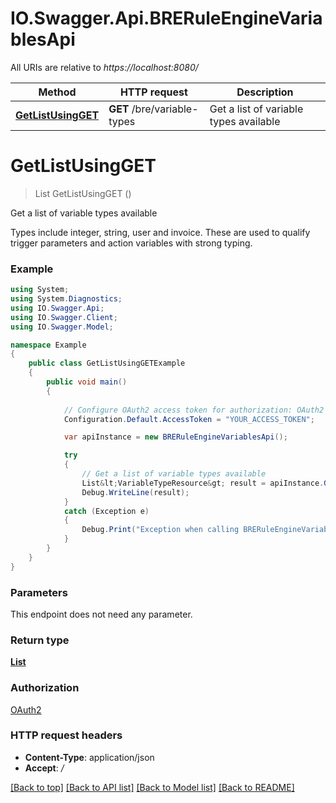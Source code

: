 # IO.Swagger.Api.BRERuleEngineVariablesApi

All URIs are relative to *https://localhost:8080/*

Method | HTTP request | Description
------------- | ------------- | -------------
[**GetListUsingGET**](BRERuleEngineVariablesApi.md#getlistusingget) | **GET** /bre/variable-types | Get a list of variable types available


<a name="getlistusingget"></a>
# **GetListUsingGET**
> List<VariableTypeResource> GetListUsingGET ()

Get a list of variable types available

Types include integer, string, user and invoice. These are used to qualify trigger parameters and action variables with strong typing.

### Example
```csharp
using System;
using System.Diagnostics;
using IO.Swagger.Api;
using IO.Swagger.Client;
using IO.Swagger.Model;

namespace Example
{
    public class GetListUsingGETExample
    {
        public void main()
        {
            
            // Configure OAuth2 access token for authorization: OAuth2
            Configuration.Default.AccessToken = "YOUR_ACCESS_TOKEN";

            var apiInstance = new BRERuleEngineVariablesApi();

            try
            {
                // Get a list of variable types available
                List&lt;VariableTypeResource&gt; result = apiInstance.GetListUsingGET();
                Debug.WriteLine(result);
            }
            catch (Exception e)
            {
                Debug.Print("Exception when calling BRERuleEngineVariablesApi.GetListUsingGET: " + e.Message );
            }
        }
    }
}
```

### Parameters
This endpoint does not need any parameter.

### Return type

[**List<VariableTypeResource>**](VariableTypeResource.md)

### Authorization

[OAuth2](../README.md#OAuth2)

### HTTP request headers

 - **Content-Type**: application/json
 - **Accept**: */*

[[Back to top]](#) [[Back to API list]](../README.md#documentation-for-api-endpoints) [[Back to Model list]](../README.md#documentation-for-models) [[Back to README]](../README.md)


